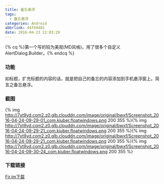 ```yaml
---
title: 备忘悬浮
tags:
  - 备忘悬浮
categories: Android
abbrlink: 44fb9401
date: 2016-04-23 22:03:29
---
```


{% cq %}第一个写的较为美观(MD风格)，用了很多个自定义AlertDialog.Builder。{% endcq %}

<!--more-->
### 功能
如标题，扩充标题的内容的话，就是把自己的备忘的内容添加到手机悬浮窗上。简言之备忘悬浮。

### 截图
{% img http://7xt9yd.com2.z0.glb.clouddn.com/image/original/bwxf/Screenshot_2016-04-24-09-29-01_com.kiuber.floatwindows.png 200 355 %}{% img http://7xt9yd.com2.z0.glb.clouddn.com/image/original/bwxf/Screenshot_2016-04-24-09-29-21_com.kiuber.floatwindows.png 200 355 %}{% img http://7xt9yd.com2.z0.glb.clouddn.com/image/original/bwxf/Screenshot_2016-04-24-09-29-21_com.kiuber.floatwindows.png 200 355 %}{% img http://7xt9yd.com2.z0.glb.clouddn.com/image/original/bwxf/Screenshot_2016-04-24-09-30-24_com.kiuber.floatwindows.png 200 355 %}

### 下载链接
[Fir.im下载](http://fir.im/BWXF)